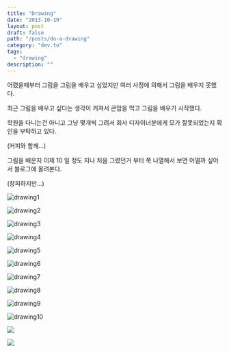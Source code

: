 ```yaml
---
title: "Drawing"
date: "2013-10-19"
layout: post
draft: false
path: "/posts/do-a-drawing"
category: "dev.to"
tags: 
  - "drawing"
description: ""  
---
```


어렸을때부터 그림을 그림을 배우고 싶었지만 여러 사정에 의해서 그림을 배우지 못했다.

최근 그림을 배우고 싶다는 생각이 커져서 큰맘을 먹고 그림을 배우기 시작했다.

학원을 다니는건 아니고 그냥 몇개씩 그려서 회사 디자이너분에게 모가 잘못되었는지 확인을 부탁하고 있다.

(커피와 함께...)

그림을 배운지 이제 10 일 정도 지나 처음 그렸던거 부터 쭉 나열해서 보면 어떨까 싶어서 블로그에 올려본다.

(창피하지만...)

![drawing1](./drawing1.jpg)

![drawing2](./drawing2.jpg)

![drawing3](./drawing3.jpg)

![drawing4](./drawing4.jpg)

![drawing5](./drawing5.jpg)

![drawing6](./drawing6.jpg)

![drawing7](./drawing7.jpg)

![drawing8](./drawing8.jpg)

![drawing9](./drawing9.jpg)

![drawing10](./drawing10.jpg)

![](./drawing11.jpg)

![](./drawing12.jpg)
